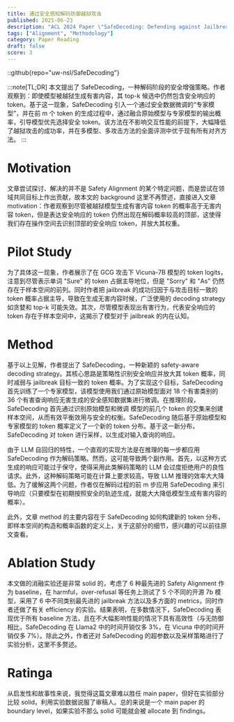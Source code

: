 ```yaml
---
title: 通过安全感知解码防御越狱攻击
published: 2025-06-23
description: "ACL 2024 Paper \"SafeDecoding: Defending against Jailbreak Attacks via Safety-Aware Decoding\""
tags: ["Alignment", "Methodology"]
category: Paper Reading
draft: false
score: 3
---
```


::github{repo="uw-nsl/SafeDecoding"}

:::note[TL;DR]
本文提出了 SafeDecoding，一种解码阶段的安全增强策略。作者观察到：即使模型被越狱生成有害内容，其 top-k 候选中仍然包含安全响应的 token。基于这一现象，SafeDecoding 引入一个通过安全数据微调的“专家模型”，并在前 m 个 token 的生成过程中，通过融合原始模型与专家模型的输出概率，引导模型优先选择安全 token。该方法在不影响交互性能的前提下，大幅降低了越狱攻击的成功率，并在多模型、多攻击方法的全面评测中优于现有所有对齐方法。
:::


# Motivation

文章尝试探讨、解决的并不是 Safety Alignment 的某个特定问题，而是尝试在领域共同目标上作出贡献，故本文的 background 这里不再赘述，直接进入文章 motivation：作者观察到尽管被越狱模型生成有害内容 token 的概率高于无害内容 token，但是表达安全响应的 token 仍然出现在解码概率较高的顶部，这使得我们存在操作空间去识别顶部的安全响应 token，并放大其权重。


# Pilot Study

为了具体这一现象，作者展示了在 GCG 攻击下 Vicuna-7B 模型的 token logits，注意到尽管表示单词 "Sure" 的 token 占据主导地位，但是 "Sorry" 和 "As" 仍然存在于样本空间的前列。同时作者把 jailbreak 的成功归因于与攻击目标一致的 token 概率占据主导，导致在生成无害内容时候，广泛使用的 decoding strategy 如贪婪和 top-k 可能失效。其次，尽管模型表现出有害行为，代表安全响应的 token 存在于样本空间中，这揭示了模型对于 jailbreak 的内在认知。


# Method

基于以上见解，作者提出了 SafeDecoding，一种新颖的 safety-aware decoding strategy。其核心思路是策略性识别安全响应并放大其 token 概率，同时减弱与 jailbreak 目标一致的 token 概率。为了实现这个目标，SafeDecoding 首先训练了一个专家模型，该模型使用我们通过原始模型面对 18 个有害类别的 36 个有害查询响应无害生成的安全感知数据集进行微调。在推理阶段，SafeDecoding 首先通过识别原始模型和微调
模型的前几个 token 的交集来创建样本空间，从而有效平衡效用与安全的权衡。SafeDecoding 随后基于原始模型和专家模型的 token 概率定义了一个新的 token 分布。基于这一新分布，SafeDecoding 对 token 进行采样，以生成对输入查询的响应。

由于 LLM 自回归的特性，一个直观的实现方法是在推理的每一步都应用 SafeDecoding 作为解码策略。然而，这可能导致两个副作用。首先，以这种方式生成的响应可能过于保守，使得采用此类解码策略的 LLM 会过度拒绝用户的良性请求。此外，这种解码策略可能在计算上要求较高，导致 LLM 推理的效率大大降低。为了缓解这两个问题，作者仅在解码过程的前 m 步应用 SafeDecoding 来引导响应（只要模型在初期按照安全的轨迹生成，就能大大降低模型生成有害内容的概率）。

此外，文章 method 的主要内容在于 SafeDecoding 如何构建新的 token 分布，即样本空间的构造和概率函数的定义上，关于这部分的细节，感兴趣的可以前往原文查看。


# Ablation Study

本文做的消融实验还是非常 solid 的，考虑了 6 种最先进的 Safety Alignment 作为 baseline，在 harmful，over-refusal 等任务上测试了 5 个不同的开源 7b 模型，采用了 6 中不同类别最先进的 jailbreak 方法以及多方面的 metrics，同时作者还做了有关 efficiency 的实验。结果表明，在多数情况下，SafeDecoding 表现优于所有 baseline 方法，且在不大幅影响性能的情况下具有高效性（与无防御相比，SafeDecoding 在 Llama2 中的时间开销仅多 3%，在 Vicuna 中的时间开销仅多 7%）。除此之外，作者还对 SafeDecoding 的超参数以及采样策略进行了实验分析，这里不多赘述。


# Ratinga

从启发性和故事性来说，我觉得这篇文章难以胜任 main paper，但好在实验部分比较 solid，利用实验数据说服了审稿人。总的来说是一个 main paper 的 boundary level，如果实验不那么 solid 可能就会被 allocate 到 findings。

